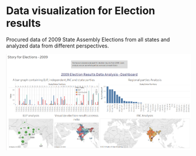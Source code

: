 # Data visualization for Election results
 Procured data of 2009 State Assembly Elections from all states and analyzed data from different perspectives.

![Story](/img/Story.PNG)